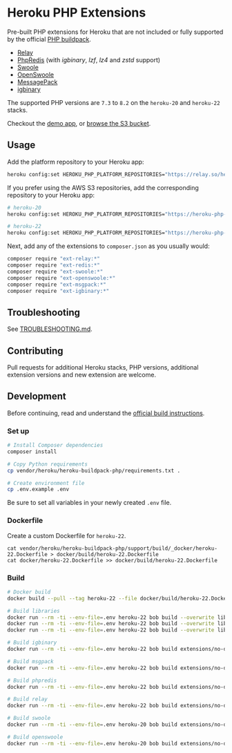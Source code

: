 # Heroku PHP Extensions

Pre-built PHP extensions for Heroku that are not included or fully supported by the official [PHP buildpack](https://github.com/heroku/heroku-buildpack-php).

- [Relay](https://relaycache.com)
- [PhpRedis](https://pecl.php.net/package/redis) (with _igbinary_, _lzf_, _lz4_ and _zstd_ support)
- [Swoole](https://pecl.php.net/package/swoole)
- [OpenSwoole](https://pecl.php.net/package/openswoole)
- [MessagePack](https://pecl.php.net/package/msgpack)
- [igbinary](https://pecl.php.net/package/igbinary)

The supported PHP versions are `7.3` to `8.2` on the `heroku-20` and `heroku-22` stacks.

Checkout the [demo app](https://php-extensions.herokuapp.com), or [browse the S3 bucket](https://s3.us-east-1.amazonaws.com/heroku-php-extensions/index.html).

## Usage

Add the platform repository to your Heroku app:

```bash
heroku config:set HEROKU_PHP_PLATFORM_REPOSITORIES="https://relay.so/heroku/"
```

If you prefer using the AWS S3 repositories, add the corresponding repository to your Heroku app:

```bash
# heroku-20
heroku config:set HEROKU_PHP_PLATFORM_REPOSITORIES="https://heroku-php-extensions.s3.amazonaws.com/dist-heroku-20-stable/"

# heroku-22
heroku config:set HEROKU_PHP_PLATFORM_REPOSITORIES="https://heroku-php-extensions.s3.amazonaws.com/dist-heroku-22-stable/"
```

Next, add any of the extensions to `composer.json` as you usually would:

```bash
composer require "ext-relay:*"
composer require "ext-redis:*"
composer require "ext-swoole:*"
composer require "ext-openswoole:*"
composer require "ext-msgpack:*"
composer require "ext-igbinary:*"
```

## Troubleshooting

See [TROUBLESHOOTING.md](TROUBLESHOOTING.md).

## Contributing

Pull requests for additional Heroku stacks, PHP versions, additional extension versions and new extension are welcome.

## Development

Before continuing, read and understand the [official build instructions](https://github.com/heroku/heroku-buildpack-php/blob/main/support/build/README.md).

### Set up

```bash
# Install Composer dependencies
composer install

# Copy Python requirements
cp vendor/heroku/heroku-buildpack-php/requirements.txt .

# Create environment file
cp .env.example .env
```

Be sure to set all variables in your newly created `.env` file.

### Dockerfile

Create a custom Dockerfile for `heroku-22`.

```
cat vendor/heroku/heroku-buildpack-php/support/build/_docker/heroku-22.Dockerfile > docker/build/heroku-22.Dockerfile
cat docker/heroku-22.Dockerfile >> docker/build/heroku-22.Dockerfile
```

### Build

```bash
# Docker build
docker build --pull --tag heroku-22 --file docker/build/heroku-22.Dockerfile .

# Build libraries
docker run --rm -ti --env-file=.env heroku-22 bob build --overwrite libraries/liblzf-3.6
docker run --rm -ti --env-file=.env heroku-22 bob build --overwrite libraries/lz4-1.9.3
docker run --rm -ti --env-file=.env heroku-22 bob build --overwrite libraries/zstd-1.4.9

# Build igbinary
docker run --rm -ti --env-file=.env heroku-22 bob build extensions/no-debug-non-zts-20200930/igbinary-3.2.15

# Build msgpack
docker run --rm -ti --env-file=.env heroku-22 bob build extensions/no-debug-non-zts-20200930/msgpack-2.2.0

# Build phpredis
docker run --rm -ti --env-file=.env heroku-22 bob build extensions/no-debug-non-zts-20200930/redis-6.0.2

# Build relay
docker run --rm -ti --env-file=.env heroku-22 bob build extensions/no-debug-non-zts-20200930/relay-0.6.8

# Build swoole
docker run --rm -ti --env-file=.env heroku-20 bob build extensions/no-debug-non-zts-20200930/swoole-4.8.12

# Build openswoole
docker run --rm -ti --env-file=.env heroku-20 bob build extensions/no-debug-non-zts-20200930/openswoole-4.12.0
```
